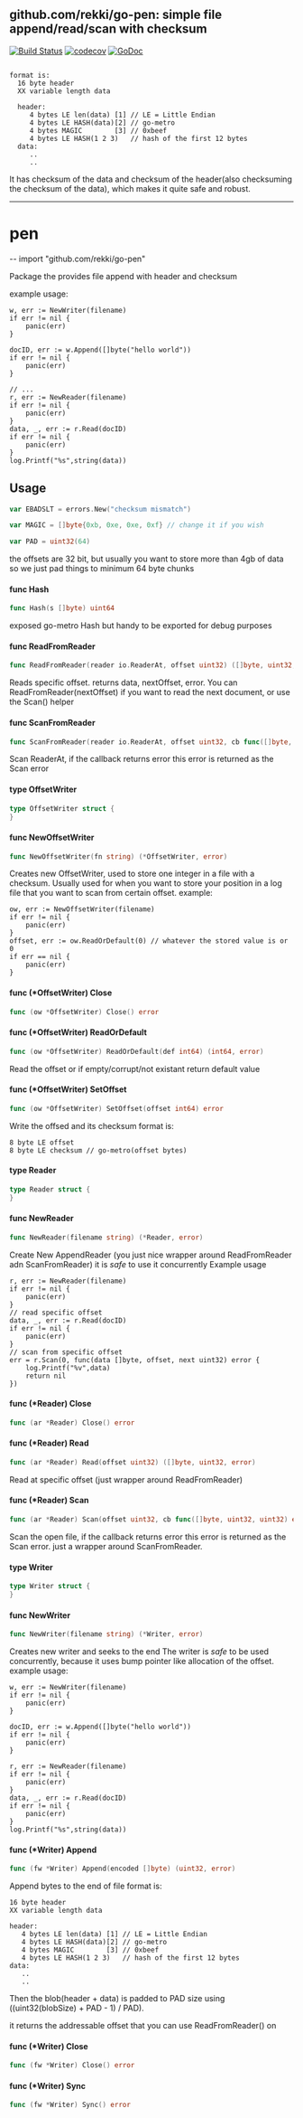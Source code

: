 ## github.com/rekki/go-pen: simple file append/read/scan with checksum

[![Build Status](https://travis-ci.org/rekki/go-pen.svg?branch=master)](https://travis-ci.org/rekki/go-pen) [![codecov](https://codecov.io/gh/rekki/go-pen/branch/master/graph/badge.svg)](https://codecov.io/gh/rekki/go-pen) [![GoDoc](https://godoc.org/github.com/rekki/go-pen?status.svg)](https://godoc.org/github.com/rekki/go-pen)

```

format is:
  16 byte header
  XX variable length data

  header:
     4 bytes LE len(data) [1] // LE = Little Endian
     4 bytes LE HASH(data)[2] // go-metro
     4 bytes MAGIC        [3] // 0xbeef
     4 bytes LE HASH(1 2 3)   // hash of the first 12 bytes
  data:
     ..
     ..

```

It has checksum of the data and checksum of the header(also
checksuming the checksum of the data), which makes it quite safe and
robust.


---
# pen
--
    import "github.com/rekki/go-pen"

Package the provides file append with header and checksum

example usage:

    w, err := NewWriter(filename)
    if err != nil {
    	panic(err)
    }

    docID, err := w.Append([]byte("hello world"))
    if err != nil {
    	panic(err)
    }

    // ...
    r, err := NewReader(filename)
    if err != nil {
    	panic(err)
    }
    data, _, err := r.Read(docID)
    if err != nil {
    	panic(err)
    }
    log.Printf("%s",string(data))

## Usage

```go
var EBADSLT = errors.New("checksum mismatch")
```

```go
var MAGIC = []byte{0xb, 0xe, 0xe, 0xf} // change it if you wish

```

```go
var PAD = uint32(64)
```
the offsets are 32 bit, but usually you want to store more than 4gb of data so
we just pad things to minimum 64 byte chunks

#### func  Hash

```go
func Hash(s []byte) uint64
```
exposed go-metro Hash but handy to be exported for debug purposes

#### func  ReadFromReader

```go
func ReadFromReader(reader io.ReaderAt, offset uint32) ([]byte, uint32, error)
```
Reads specific offset. returns data, nextOffset, error. You can
ReadFromReader(nextOffset) if you want to read the next document, or use the
Scan() helper

#### func  ScanFromReader

```go
func ScanFromReader(reader io.ReaderAt, offset uint32, cb func([]byte, uint32, uint32) error) error
```
Scan ReaderAt, if the callback returns error this error is returned as the Scan
error

#### type OffsetWriter

```go
type OffsetWriter struct {
}
```


#### func  NewOffsetWriter

```go
func NewOffsetWriter(fn string) (*OffsetWriter, error)
```
Creates new OffsetWriter, used to store one integer in a file with a checksum.
Usually used for when you want to store your position in a log file that you
want to scan from certain offset. example:

    ow, err := NewOffsetWriter(filename)
    if err != nil {
    	panic(err)
    }
    offset, err := ow.ReadOrDefault(0) // whatever the stored value is or 0
    if err == nil {
    	panic(err)
    }

#### func (*OffsetWriter) Close

```go
func (ow *OffsetWriter) Close() error
```

#### func (*OffsetWriter) ReadOrDefault

```go
func (ow *OffsetWriter) ReadOrDefault(def int64) (int64, error)
```
Read the offset or if empty/corrupt/not existant return default value

#### func (*OffsetWriter) SetOffset

```go
func (ow *OffsetWriter) SetOffset(offset int64) error
```
Write the offsed and its checksum format is:

    8 byte LE offset
    8 byte LE checksum // go-metro(offset bytes)

#### type Reader

```go
type Reader struct {
}
```


#### func  NewReader

```go
func NewReader(filename string) (*Reader, error)
```
Create New AppendReader (you just nice wrapper around ReadFromReader adn
ScanFromReader) it is *safe* to use it concurrently Example usage

    r, err := NewReader(filename)
    if err != nil {
    	panic(err)
    }
    // read specific offset
    data, _, err := r.Read(docID)
    if err != nil {
    	panic(err)
    }
    // scan from specific offset
    err = r.Scan(0, func(data []byte, offset, next uint32) error {
    	log.Printf("%v",data)
    	return nil
    })

#### func (*Reader) Close

```go
func (ar *Reader) Close() error
```

#### func (*Reader) Read

```go
func (ar *Reader) Read(offset uint32) ([]byte, uint32, error)
```
Read at specific offset (just wrapper around ReadFromReader)

#### func (*Reader) Scan

```go
func (ar *Reader) Scan(offset uint32, cb func([]byte, uint32, uint32) error) error
```
Scan the open file, if the callback returns error this error is returned as the
Scan error. just a wrapper around ScanFromReader.

#### type Writer

```go
type Writer struct {
}
```


#### func  NewWriter

```go
func NewWriter(filename string) (*Writer, error)
```
Creates new writer and seeks to the end The writer is *safe* to be used
concurrently, because it uses bump pointer like allocation of the offset.
example usage:

    w, err := NewWriter(filename)
    if err != nil {
    	panic(err)
    }

    docID, err := w.Append([]byte("hello world"))
    if err != nil {
    	panic(err)
    }

    r, err := NewReader(filename)
    if err != nil {
    	panic(err)
    }
    data, _, err := r.Read(docID)
    if err != nil {
    	panic(err)
    }
    log.Printf("%s",string(data))

#### func (*Writer) Append

```go
func (fw *Writer) Append(encoded []byte) (uint32, error)
```
Append bytes to the end of file format is:

    16 byte header
    XX variable length data

    header:
       4 bytes LE len(data) [1] // LE = Little Endian
       4 bytes LE HASH(data)[2] // go-metro
       4 bytes MAGIC        [3] // 0xbeef
       4 bytes LE HASH(1 2 3)   // hash of the first 12 bytes
    data:
       ..
       ..

Then the blob(header + data) is padded to PAD size using ((uint32(blobSize) +
PAD - 1) / PAD).

it returns the addressable offset that you can use ReadFromReader() on

#### func (*Writer) Close

```go
func (fw *Writer) Close() error
```

#### func (*Writer) Sync

```go
func (fw *Writer) Sync() error
```
